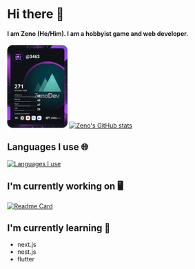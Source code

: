 # Hi there 👋
#### I am Zeno (He/Him). I am a hobbyist game and web developer.
<a href="https://app.daily.dev/3463"><img src="https://github.com/Zeno3463/Zeno3463/blob/master/devcard.svg" width="140" alt="Zeno's Dev Card"/></a>
[![Zeno's GitHub stats](https://github-readme-stats.vercel.app/api?username=Zeno3463&theme=dracula)](https://github.com/Zeno3463)

## Languages I use 🌐
[![Languages I use](https://github-readme-stats.vercel.app/api/top-langs/?username=Zeno3463&theme=dracula)](https://github.com/Zeno3463)

## I'm currently working on 🖥️
[![Readme Card](https://github-readme-stats.vercel.app/api/pin/?username=Zeno3463&repo=metroidvania-game&theme=dracula)](https://github.com/Zeno3463/metroidvania-game)

## I'm currently learning 📕
- next.js
- nest.js
- flutter

<!--
**Zeno3463/Zeno3463** is a ✨ _special_ ✨ repository because its `README.md` (this file) appears on your GitHub profile.

Here are some ideas to get you started:

- 🔭 I’m currently working on ...
- 🌱 I’m currently learning ...
- 👯 I’m looking to collaborate on ...
- 🤔 I’m looking for help with ...
- 💬 Ask me about ...
- 📫 How to reach me: ...
- 😄 Pronouns: ...
- ⚡ Fun fact: ...
-->
